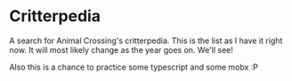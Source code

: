 # Critterpedia

A search for Animal Crossing's critterpedia. This is the list as I have it right now. It will most likely change as the year goes on. We'll see!


Also this is a chance to practice some typescript and some mobx :P
